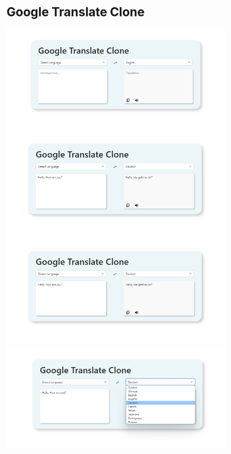 <h1>Google Translate Clone</h1>
<img src='./src/assets/photo1.png'/>
<img src='./src/assets/photo2.png'/>
<img src='./src/assets/photo3.png'/>
<img src='./src/assets/photo4.png'/> 